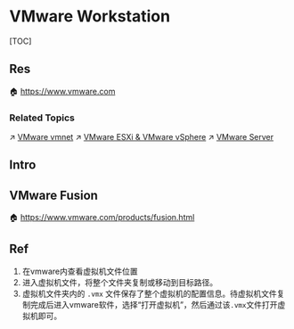 # VMware Workstation

[TOC]



## Res
🏠 https://www.vmware.com


### Related Topics
↗ [VMware vmnet](../../../../../../🏎️%20Computer%20Networking%20and%20Communication/👰🏻‍♂️%20Network%20Virtualization/📌%20NV%20Implementations/Virtual%20Network%20Layer/Virtual%20Network%20(vNetwork)/VMware%20vmnet.md)
↗ [VMware ESXi & VMware vSphere](../../Native%20Hypervisor/VMware%20ESXi%20&%20VMware%20vSphere/VMware%20ESXi%20&%20VMware%20vSphere.md)
↗ [VMware Server](VMware%20Server.md)



## Intro



## VMware Fusion
🏠 https://www.vmware.com/products/fusion.html




## Ref
[关于Vmware的vmx文件丢失问题的解决]: https://blog.csdn.net/houqi1993/article/details/49663115
[VMware 改变虚拟机文件位置]: https://blog.csdn.net/aa35434/article/details/132395038

1. 在vmware内查看虚拟机文件位置
2. 进入虚拟机文件，将整个文件夹复制或移动到目标路径。
3. 虚拟机文件夹内的 `.vmx` 文件保存了整个虚拟机的配置信息。待虚拟机文件复制完成后进入vmware软件，选择“打开虚拟机”，然后通过该`.vmx`文件打开虚拟机即可。